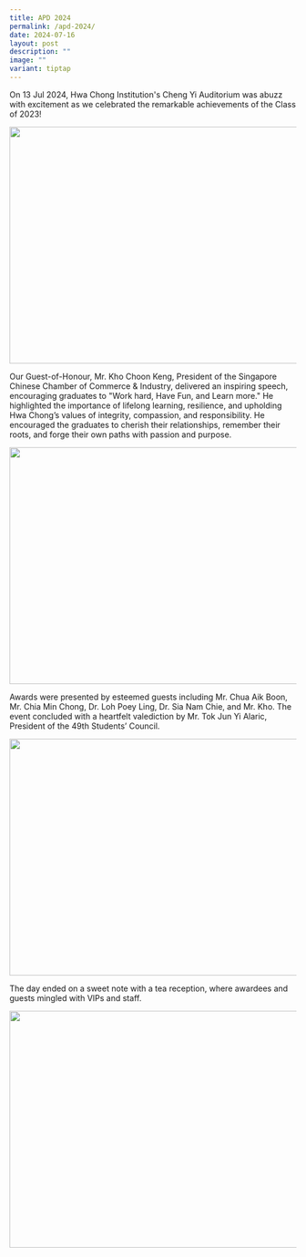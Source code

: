 ```yaml
---
title: APD 2024
permalink: /apd-2024/
date: 2024-07-16
layout: post
description: ""
image: ""
variant: tiptap
---
```

<p>On 13 Jul 2024, Hwa Chong Institution's Cheng Yi Auditorium was abuzz
with excitement as we celebrated the remarkable achievements of the Class
of 2023!</p>
<div class="isomer-image-wrapper">
<img style="margin-left:0px;margin-top:0px;" height="416" width="624" src="https://lh7-us.googleusercontent.com/docsz/AD_4nXcnNZp21LuRywOXg0Came0nKls6izywFg9pS9lb1PvHgjadaqmwolA_gVn-PT05-BTkQ2ydp3w95XqeAGmDdr9EXEdMqtggAGgsYctuA20WbqgU4Mh1oRpfGq8Ryahc565N5t_y-ABdOq_C4AQDPo6y8YA?key=uK9yykJt20kWC6ICJjzFrA">
</div>
<p>Our Guest-of-Honour, Mr. Kho Choon Keng, President of the Singapore Chinese
Chamber of Commerce &amp; Industry, delivered an inspiring speech, encouraging
graduates to "Work hard, Have Fun, and Learn more." He highlighted the
importance of lifelong learning, resilience, and upholding Hwa Chong’s
values of integrity, compassion, and responsibility. He encouraged the
graduates to cherish their relationships, remember their roots, and forge
their own paths with passion and purpose.</p>
<div class="isomer-image-wrapper">
<img style="margin-left:0px;margin-top:0px;" height="416" width="624" src="https://lh7-us.googleusercontent.com/docsz/AD_4nXc9iiz-A5feqUiUwomTbb16ti-DX3vFo95DFaZMhX2ACn8fZjZxArDRbR4GIkHchwC5oAmhVNILvf6klW4T-vCOzlPmTooTIjDGIUtvX6YT8T3tOyDXIH-mgNhKhLC73vQszoayL-zE262GRgGWE-c73vM?key=uK9yykJt20kWC6ICJjzFrA">
</div>
<p>Awards were presented by esteemed guests including Mr. Chua Aik Boon,
Mr. Chia Min Chong, Dr. Loh Poey Ling, Dr. Sia Nam Chie, and Mr. Kho. The
event concluded with a heartfelt valediction by Mr. Tok Jun Yi Alaric,
President of the 49th Students’ Council.</p>
<div class="isomer-image-wrapper">
<img style="margin-left:0px;margin-top:0px;" height="416" width="624" src="https://lh7-us.googleusercontent.com/docsz/AD_4nXdXtF-FyfP1V_9Ztfr6jExrK8c6ns9PkaduYFQCw-8JnMUmLZe6C5xgA82dZVJ2RDqKUdAhyD7ZVIoJP0fdcNE8qir7sxQmfXCxb_olBPpe2-LAeuerY6w-czbmoXMPgq6-2waQ-8qg7aVKYV1Djq_Iwz4?key=uK9yykJt20kWC6ICJjzFrA">
</div>
<p>The day ended on a sweet note with a tea reception, where awardees and
guests mingled with VIPs and staff.</p>
<div class="isomer-image-wrapper">
<img style="margin-left:0px;margin-top:0px;" height="416" width="624" src="https://lh7-us.googleusercontent.com/docsz/AD_4nXezcCb2-wZJpFERKqtIuyu_fmsNYPs8mw5hKoMhCiXfQfBsfI-r96GoZ0kKq0oHcJQx8kS7jS3sWujcnDYqI0RGxClAHxIjgJlX025EObQ3PECnBP4mtsS_iF2C9wGvG6BDKep69SIjbauJtI0D7ZkZYSM?key=uK9yykJt20kWC6ICJjzFrA">
</div>
<p></p>